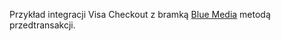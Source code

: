 Przykład integracji Visa Checkout z bramką [Blue Media](https://bluemedia.pl) metodą przedtransakcji.